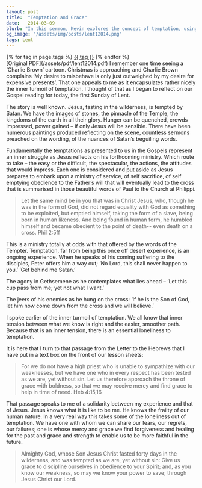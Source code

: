 ```yaml
---
layout: post
title:  "Temptation and Grace"
date:   2014-03-09
blurb: "In this sermon, Kevin explores the concept of temptation, using the story of Jesus's temptation in the wilderness as a basis. He discusses the inner turmoil of temptation and the loneliness that can accompany it. However, he also highlights the solidarity and understanding we can find in Jesus, who experienced the same temptations yet remained without sin. This sermon encourages us to approach God's throne of grace with boldness, seeking mercy and grace in times of need."
og_image: "/assets/img/posts/lent12014.png"
tags: Lent
---    
```

<div class="tag-pills">
    {% for tag in page.tags %}
    <a href="{{ site.baseurl }}/tag/{{ tag | slugify }}" class="tag-pill">{{ tag }}</a>
    {% endfor %}
</div>
[Original PDF](/assets/pdf/lent12014.pdf)
I remember one time seeing a ‘Charlie Brown’ cartoon. Christmas is approaching and Charlie Brown complains ‘My desire to misbehave is only just outweighed by my desire for expensive presents’. That one appeals to me as it encapsulates rather nicely the inner turmoil of temptation. I thought of that as I began to reflect on our Gospel reading for today, the first Sunday of Lent.

The story is well known. Jesus, fasting in the wilderness, is tempted by Satan. We have the images of stones, the pinnacle of the Temple, the kingdoms of the earth in all their glory. Hunger can be quenched, crowds impressed, power gained – if only Jesus will be sensible. There have been numerous paintings produced reflecting on the scene, countless sermons preached on the wording, of the nuances of Satan’s beguiling words.

Fundamentally the temptations as presented to us in the Gospels represent an inner struggle as Jesus reflects on his forthcoming ministry. Which route to take – the easy or the difficult, the spectacular, the actions, the attitudes that would impress. Each one is considered and put aside as Jesus prepares to embark upon a ministry of service, of self sacrifice, of self emptying obedience to the Father’s will that will eventually lead to the cross that is summarised in those beautiful words of Paul to the Church at Philippi.

> Let the same mind be in you that was in Christ Jesus, who, though he was in the form of God, did not regard equality with God as something to be exploited, but emptied himself, taking the form of a slave, being born in human likeness. And being found in human form, he humbled himself and became obedient to the point of death-- even death on a cross. Phil 2:5ff

This is a ministry totally at odds with that offered by the words of the Tempter. Temptation, far from being this once off desert experience, is an ongoing experience. When he speaks of his coming suffering to the disciples, Peter offers him a way out; ‘No Lord, this shall never happen to you.’ ‘Get behind me Satan.’

The agony in Gethsemene as he contemplates what lies ahead – ‘Let this cup pass from me; yet not what I want.’

The jeers of his enemies as he hung on the cross: ‘If he is the Son of God, let him now come down from the cross and we will believe.’

I spoke earlier of the inner turmoil of temptation. We all know that inner tension between what we know is right and the easier, smoother path. Because that is an inner tension, there is an essential loneliness to temptation.

It is here that I turn to that passage from the Letter to the Hebrews that I have put in a text box on the front of our lesson sheets:

> For we do not have a high priest who is unable to sympathize with our weaknesses, but we have one who in every respect has been tested as we are, yet without sin. Let us therefore approach the throne of grace with boldness, so that we may receive mercy and find grace to help in time of need. Heb 4:15,16

That passage speaks to me of a solidarity between my experience and that of Jesus. Jesus knows what it is like to be me. He knows the frailty of our human nature. In a very real way this takes some of the loneliness out of temptation. We have one with whom we can share our fears, our regrets, our failures; one is whose mercy and grace we find forgiveness and healing for the past and grace and strength to enable us to be more faithful in the future.

> Almighty God, whose Son Jesus Christ fasted forty days in the wilderness, and was tempted as we are, yet without sin: Give us grace to discipline ourselves in obedience to your Spirit; and, as you know our weakness, so may we know your power to save; through Jesus Christ our Lord.
